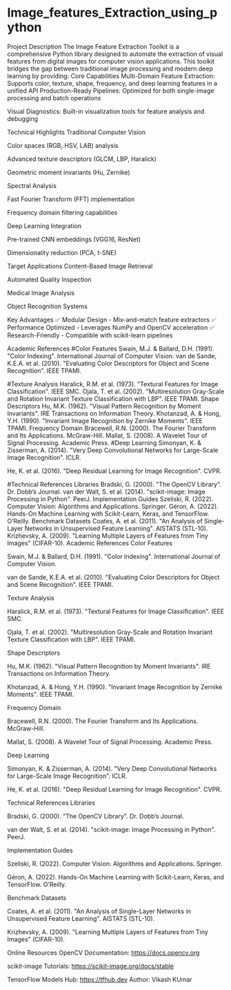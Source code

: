 # Image_features_Extraction_using_python
Project Description
The Image Feature Extraction Toolkit is a comprehensive Python library designed to automate the extraction of visual features from digital images for computer vision applications. This toolkit bridges the gap between traditional image processing and modern deep learning by providing:
Core Capabilities
Multi-Domain Feature Extraction: Supports color, texture, shape, frequency, and deep learning features in a unified API
Production-Ready Pipelines: Optimized for both single-image processing and batch operations

Visual Diagnostics: Built-in visualization tools for feature analysis and debugging

Technical Highlights
Traditional Computer Vision

Color spaces (RGB, HSV, LAB) analysis

Advanced texture descriptors (GLCM, LBP, Haralick)

Geometric moment invariants (Hu, Zernike)

Spectral Analysis

Fast Fourier Transform (FFT) implementation

Frequency domain filtering capabilities

Deep Learning Integration

Pre-trained CNN embeddings (VGG16, ResNet)

Dimensionality reduction (PCA, t-SNE)

Target Applications
Content-Based Image Retrieval

Automated Quality Inspection

Medical Image Analysis

Object Recognition Systems

Key Advantages
✅ Modular Design - Mix-and-match feature extractors
✅ Performance Optimized - Leverages NumPy and OpenCV acceleration
✅ Research-Friendly - Compatible with scikit-learn pipelines

Academic References
#Color Features
Swain, M.J. & Ballard, D.H. (1991). "Color Indexing". International Journal of Computer Vision.
van de Sande, K.E.A. et al. (2010). "Evaluating Color Descriptors for Object and Scene Recognition". IEEE TPAMI.

#Texture Analysis
Haralick, R.M. et al. (1973). "Textural Features for Image Classification". IEEE SMC.
Ojala, T. et al. (2002). "Multiresolution Gray-Scale and Rotation Invariant Texture Classification with LBP". IEEE TPAMI.
Shape Descriptors
Hu, M.K. (1962). "Visual Pattern Recognition by Moment Invariants". IRE Transactions on Information Theory.
Khotanzad, A. & Hong, Y.H. (1990). "Invariant Image Recognition by Zernike Moments". IEEE TPAMI.
Frequency Domain
Bracewell, R.N. (2000). The Fourier Transform and Its Applications. McGraw-Hill.
Mallat, S. (2008). A Wavelet Tour of Signal Processing. Academic Press.
#Deep Learning
Simonyan, K. & Zisserman, A. (2014). "Very Deep Convolutional Networks for Large-Scale Image Recognition". ICLR.

He, K. et al. (2016). "Deep Residual Learning for Image Recognition". CVPR.

#Technical References
Libraries
Bradski, G. (2000). "The OpenCV Library". Dr. Dobb’s Journal.
van der Walt, S. et al. (2014). "scikit-image: Image Processing in Python". PeerJ.
Implementation Guides
Szeliski, R. (2022). Computer Vision: Algorithms and Applications. Springer.
Géron, A. (2022). Hands-On Machine Learning with Scikit-Learn, Keras, and TensorFlow. O’Reilly.
Benchmark Datasets
Coates, A. et al. (2011). "An Analysis of Single-Layer Networks in Unsupervised Feature Learning". AISTATS (STL-10).
Krizhevsky, A. (2009). "Learning Multiple Layers of Features from Tiny Images" (CIFAR-10).
Academic References
Color Features

Swain, M.J. & Ballard, D.H. (1991). "Color Indexing". International Journal of Computer Vision.

van de Sande, K.E.A. et al. (2010). "Evaluating Color Descriptors for Object and Scene Recognition". IEEE TPAMI.

Texture Analysis

Haralick, R.M. et al. (1973). "Textural Features for Image Classification". IEEE SMC.

Ojala, T. et al. (2002). "Multiresolution Gray-Scale and Rotation Invariant Texture Classification with LBP". IEEE TPAMI.

Shape Descriptors

Hu, M.K. (1962). "Visual Pattern Recognition by Moment Invariants". IRE Transactions on Information Theory.

Khotanzad, A. & Hong, Y.H. (1990). "Invariant Image Recognition by Zernike Moments". IEEE TPAMI.

Frequency Domain

Bracewell, R.N. (2000). The Fourier Transform and Its Applications. McGraw-Hill.

Mallat, S. (2008). A Wavelet Tour of Signal Processing. Academic Press.

Deep Learning

Simonyan, K. & Zisserman, A. (2014). "Very Deep Convolutional Networks for Large-Scale Image Recognition". ICLR.

He, K. et al. (2016). "Deep Residual Learning for Image Recognition". CVPR.

Technical References
Libraries

Bradski, G. (2000). "The OpenCV Library". Dr. Dobb’s Journal.

van der Walt, S. et al. (2014). "scikit-image: Image Processing in Python". PeerJ.

Implementation Guides

Szeliski, R. (2022). Computer Vision: Algorithms and Applications. Springer.

Géron, A. (2022). Hands-On Machine Learning with Scikit-Learn, Keras, and TensorFlow. O’Reilly.

Benchmark Datasets

Coates, A. et al. (2011). "An Analysis of Single-Layer Networks in Unsupervised Feature Learning". AISTATS (STL-10).

Krizhevsky, A. (2009). "Learning Multiple Layers of Features from Tiny Images" (CIFAR-10).

Online Resources
OpenCV Documentation: https://docs.opencv.org

scikit-image Tutorials: https://scikit-image.org/docs/stable

TensorFlow Models Hub: https://tfhub.dev
Author: Vikash KUmar
